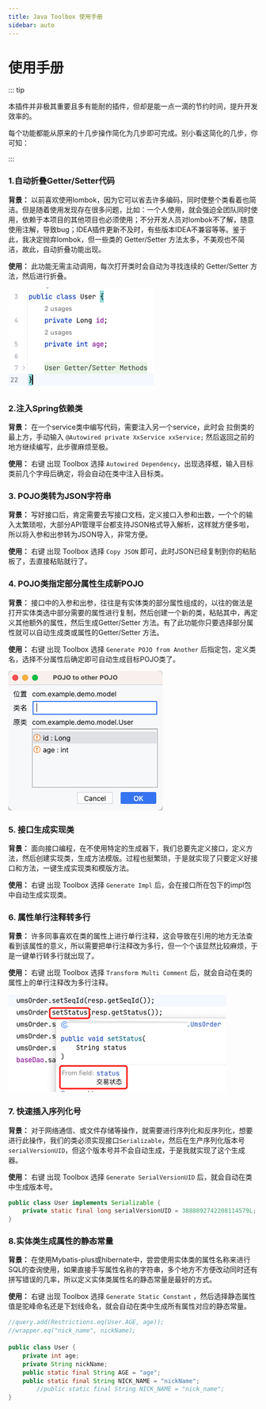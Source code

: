 ```yaml
---
title: Java Toolbox 使用手册
sidebar: auto
---
```


# 使用手册

::: tip

本插件并非极其重要且多有能耐的插件，但却是能一点一滴的节约时间，提升开发效率的。

每个功能都能从原来的十几步操作简化为几步即可完成。别小看这简化的几步，你可知：<Badge type="tip" text="积薄而为厚，聚少而为多。" vertical="middle" />

:::





### 1.自动折叠Getter/Setter代码

**背景：** 以前喜欢使用lombok，因为它可以省去许多编码，同时使整个类看着也简洁。但是随着使用发现存在很多问题，比如：一个人使用，就会强迫全团队同时使用，依赖于本项目的其他项目也必须使用；不分开发人员对lombok不了解，随意使用注解，导致bug；IDEA插件更新不及时，有些版本IDEA不兼容等等。鉴于此，我决定抛弃lombok，但一些类的 Getter/Setter 方法太多，不美观也不简洁，故此，自动折叠功能出现。

**使用：**  此功能无需主动调用，每次打开类时会自动为寻找连续的 Getter/Setter 方法，然后进行折叠。

![](images/fold-get-set.png)

### 2.注入Spring依赖类

**背景：** 在一个service类中编写代码，需要注入另一个service，此时会 拉倒类的最上方，手动输入 `@Autowired private XxService xxService;` 然后返回之前的地方继续编写，此步骤麻烦至极。

**使用：** 右键 出现 Toolbox 选择 `Autowired Dependency`，出现选择框，输入目标类前几个字母后确定，将会自动在类中注入目标类。

### 3. POJO类转为JSON字符串

**背景：** 写好接口后，肯定需要去写接口文档，定义接口入参和出数，一个个的输入太繁琐啦，大部分API管理平台都支持JSON格式导入解析，这样就方便多啦，所以将入参和出参转为JSON导入，非常方便。

**使用：** 右键 出现 Toolbox 选择 `Copy JSON` 即可，此时JSON已经复制到你的粘贴板了，去直接粘贴就行了。



### 4. POJO类指定部分属性生成新POJO

**背景：** 接口中的入参和出参，往往是有实体类的部分属性组成的，以往的做法是打开实体类选中部分需要的属性进行复制，然后创建一个新的类，粘贴其中，再定义其他额外的属性，然后生成Getter/Setter 方法。有了此功能你只要选择部分属性就可以自动生成类或属性的Getter/Setter 方法。

**使用：**  右键 出现 Toolbox 选择 `Generate POJO from Another` 后指定包，定义类名，选择不分属性后确定即可自动生成目标POJO类了。

![](images/pojo2pojo.png)

### 5. 接口生成实现类

**背景：** 面向接口编程，在不使用特定的生成器下，我们总要先定义接口，定义方法，然后创建实现类，生成方法模版。过程也挺繁琐，于是就实现了只要定义好接口和方法，一键生成实现类和模版方法。

**使用：**  右键 出现 Toolbox 选择 `Generate Impl` 后，会在接口所在包下的impl包中自动生成实现类。

### 6. 属性单行注释转多行

**背景：** 许多同事喜欢在类的属性上进行单行注释，这会导致在引用的地方无法查看到该属性的意义，所以需要把单行注释改为多行，但一个个该显然比较麻烦，于是一键单行转多行就出现了。

**使用：**  右键 出现 Toolbox 选择 `Transform Multi Comment` 后，就会自动在类的属性上的单行注释改为多行注释。

![](images/field-comment.png)

### 7. 快速插入序列化号

**背景：** 对于网络通信、或文件存储等操作，就需要进行序列化和反序列化，想要进行此操作，我们的类必须实现接口`Serializable`，然后在生产序列化版本号`serialVersionUID`，但这个版本号并不会自动生成，于是我就实现了这个生成器。

**使用：**  右键 出现 Toolbox 选择 `Generate SerialVersionUID` 后，就会自动在类中生成版本号。

```java
public class User implements Serializable {
    private static final long serialVersionUID = 3888892742208114579L;
}
```



### 8.实体类生成属性的静态常量

**背景：** 在使用Mybatis-plus或hibernate中，尝尝使用实体类的属性名称来进行SQL的查询使用，如果直接手写属性名称的字符串，多个地方不方便改动同时还有拼写错误的几率，所以定义实体类属性名的静态常量是最好的方式。

**使用：**  右键 出现 Toolbox 选择 `Generate Static Constant` ，然后选择静态属性值是驼峰命名还是下划线命名，就会自动在类中生成所有属性对应的静态常量。

```java
//query.add(Restrictions.eq(User.AGE, age));
//wrapper.eq("nick_name", nickName);

public class User {
    private int age;
  	private String nickName;
    public static final String AGE = "age";
    public static final String NICK_NAME = "nickName";
 	 	//public static final String NICK_NAME = "nick_name";
}
```

